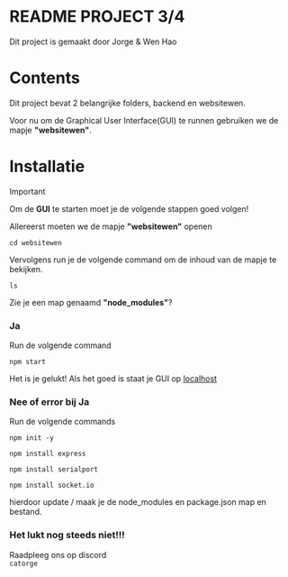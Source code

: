 ﻿# README PROJECT 3/4
Dit project is gemaakt door Jorge & Wen Hao
# Contents
Dit project bevat 2 belangrijke folders, backend en websitewen. 

Voor nu om de Graphical User Interface(GUI) te runnen gebruiken we de mapje **"websitewen"**.

Installatie
===========
> [!IMPORTANT]
> Om de **GUI** te starten moet je de
> volgende stappen goed volgen!

Allereerst moeten we de mapje **"websitewen"** openen
```
cd websitewen
```

Vervolgens run je de volgende command om de inhoud van de mapje te bekijken.
```
ls
```
Zie je een map genaamd **"node_modules"**? 

### Ja
Run de volgende command
```
npm start
```
Het is je gelukt! Als het goed is staat je GUI op [localhost](http://localhost:3000/)


### Nee of error bij Ja
Run de volgende commands
```
npm init -y
```
```
npm install express
```
```
npm install serialport
```
```
npm install socket.io
```
hierdoor update / maak je de node_modules en package.json map en bestand.

### Het lukt nog steeds niet!!!
Raadpleeg ons op discord \
`catorge`
